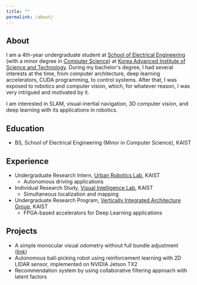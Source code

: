 ```yaml
---
title: ""
permalink: /about/
---
```


## About
I am a 4th-year undergraduate student at [School of Electrical Engineering](https://ee.kaist.ac.kr/?language=en) (with a minor degree in [Computer Science](https://cs.kaist.ac.kr/)) at [Korea Advanced Institute of Science and Technology](https://www.kaist.ac.kr/html/en/). During my bachelor's degree, I had several interests at the time, from computer architecture, deep learning accelerators, CUDA programming, to control systems. After that, I was exposed to robotics and computer vision, which, for whatever reason, I was very intrigued and motivated by it.

I am interested in SLAM, visual-inertial navigation, 3D computer vision, and deep learning with its applications in robotics.

## Education
* BS, School of Electrical Engineering (Minor in Computer Science), KAIST

## Experience
* Undergraduate Research Intern, [Urban Robotics Lab](http://urobot.kaist.ac.kr/), KAIST
  * Autonomous driving applications
* Individual Research Study, [Visual Intelligence Lab](http://vi.kaist.ac.kr/), KAIST
  * Simultaneous localization and mapping
* Undergraduate Research Program, [Vertically Integrated Architecture Group](https://sites.google.com/view/kaist-via), KAIST
  * FPGA-based accelerators for Deep Learning applications

## Projects
* A simple monocular visual odometry without full bundle adjustment ([link](https://www.youtube.com/watch?v=A5HnnSiZ_LM))
* Autonomous ball-picking robot using reinforcement learning with 2D LIDAR sensor, implemented on NVIDIA Jetson TX2
* Recommendation system by using collaborative filtering approach with latent factors
